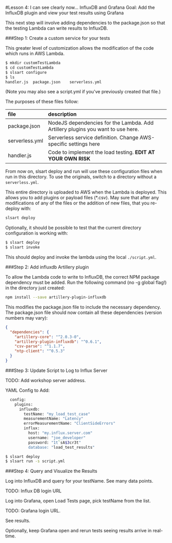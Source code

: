 #Lesson 4: I can see clearly now… InfluxDB and Grafana
Goal: Add the InfluxDB plugin and view your test results using Grafana

This next step will involve adding dependencies to the package.json so that the testing Lambda can write results to InfluxDB.

###Step 1: Create a custom service for your tests

This greater level of customization allows the modification of the code which runs in AWS Lambda.

```sh
$ mkdir customTestLambda
$ cd customTestLambda
$ slsart configure
$ ls
handler.js	package.json    serverless.yml
```

(Note you may also see a script.yml if you've previously created that file.)

The purposes of these files follow:

|file|description|
|:----|:----------|
|package.json|NodeJS dependencies for the Lambda.  Add Artillery plugins you want to use here.|
|serverless.yml|Serverless service definition. Change AWS-specific settings here|
|handler.js|Code to implement the load testing. **EDIT AT YOUR OWN RISK**|

From now on, slsart deploy and run will use these configuration files when run in this directory.  To use the originals, switch to a directory without a `serverless.yml`.

This entire directory is uploaded to AWS when the Lambda is deployed. This allows you to add plugins or payload files (*.csv).  May sure that after any modifications of any of the files or the addition of new files, that you re-deploy with:

```sh
slsart deploy
```

Optionally, it should be possible to test that the current directory configuration is working with:

```sh
$ slsart deploy
$ slsart invoke
```

This should deploy and invoke the lambda using the local `./script.yml`.

###Step 2: Add influxdb Artillery plugin

To allow the Lambda code to write to InfluxDB, the correct NPM package dependency must be added. Run the following command (no -g global flag!) in the directory just created:

```sh
npm install --save artillery-plugin-influxdb
```

This modifies the package.json file to include the necessary dependency. The package.json file should now contain all these dependencies (version numbers may vary):

```JSON
{
  "dependencies": {
    "artillery-core": "^2.0.3-0",
    "artillery-plugin-influxdb": "^0.6.1",
    "csv-parse": "^1.1.7",
    "ntp-client": "^0.5.3"
  }
}
```

###Step 3: Update Script to Log to Influx Server

TODO: Add workshop server address.

YAML Config to Add:

```sh
  config: 
    plugins: 
      influxdb: 
        testName: "my_load_test_case"
        measurementName: "Latency"
        errorMeasurementName: "ClientSideErrors"
        influx: 
          host: "my.influx.server.com"
          username: "joe_developer"
          password: "1t`sA$3cr3t"
          database: "load_test_results"


```

```sh
$ slsart deploy
$ slsart run -s script.yml
```

###Step 4: Query and Visualize the Results

Log into InfluxDB and query for your testName. See many data points.

TODO: Influx DB login URL

Log into Grafana, open Load Tests page, pick testName from the list.

TODO: Grafana login URL.

See results.

Optionally, keep Grafana open and rerun tests seeing results arrive in real-time.
